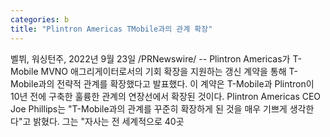 ```yaml
---
categories: b
title: "Plintron Americas TMobile과의 관계 확장"
---
```

벨뷔, 워싱턴주, 2022년 9월 23일 /PRNewswire/ -- Plintron Americas가 T-Mobile MVNO 애그리게이터로서의 기회 확장을 지원하는 갱신 계약을 통해 T-Mobile과의 전략적 관계를 확장했다고 발표했다.  이 계약은 T-Mobile과 Plintron이 10년 전에 구축한 훌륭한 관계의 연장선에서 확장된 것이다. Plintron Americas CEO Joe Phillips는 "T-Mobile과의 관계를 꾸준히 확장하게 된 것을 매우 기쁘게 생각한다"고 밝혔다. 그는 "자사는 전 세계적으로 40곳